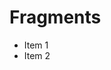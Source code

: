 # Fragments

- Item 1 <!-- .element: class="fragment" data-fragment-index="2" -->
- Item 2 <!-- .element: class="fragment" data-fragment-index="1" -->
